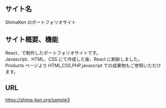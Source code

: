 ## サイト名

ShimaKen のポートフォリオサイト

## サイト概要、機能

React、で制作したポートフォリオサイトです。<br/>
Javascript、HTML、CSS にて作成した後、React に刷新しました。<br/>
Products ページより HTML,CSS,PHP,javascript での成果物もご参照いただけます。

## URL

https://shima-ken.org/sample3
